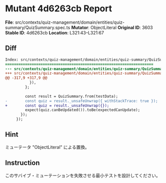 # Mutant 4d6263cb Report

**File**: src/contexts/quiz-management/domain/entities/quiz-summary/QuizSummary.spec.ts
**Mutator**: ObjectLiteral
**Original ID**: 3603
**Stable ID**: 4d6263cb
**Location**: L321:43–L321:67

## Diff

```diff
Index: src/contexts/quiz-management/domain/entities/quiz-summary/QuizSummary.spec.ts
===================================================================
--- src/contexts/quiz-management/domain/entities/quiz-summary/QuizSummary.spec.ts	original
+++ src/contexts/quiz-management/domain/entities/quiz-summary/QuizSummary.spec.ts	mutated #3603
@@ -317,9 +317,9 @@
           }),
         };
 
         const result = QuizSummary.from(testData);
-        const quiz = result._unsafeUnwrap({ withStackTrace: true });
+        const quiz = result._unsafeUnwrap({});
         expect(quiz.canBeUpdated()).toBe(expectedCanUpdate);
       });
     });
```

## Hint

ミューテータ "ObjectLiteral" による置換。

## Instruction

このサバイブ・ミューテーションを失敗させる最小テストを設計してください。
